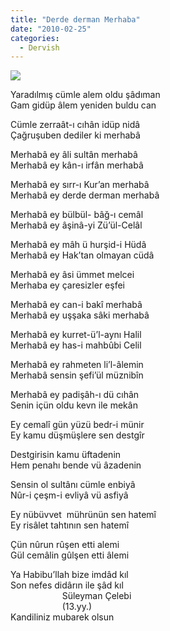 ```yaml
---
title: "Derde derman Merhaba"
date: "2010-02-25"
categories: 
  - Dervish
---
```


![](/uploads/image/muhammed6se.jpg)

Yaradılmış cümle alem oldu şâdıman  
Gam gidüp âlem yeniden buldu can  
  
Cümle zerraât-ı cıhân idüp nidâ  
Çağruşuben dediler ki merhabâ  
  
Merhabâ ey âli sultân merhabâ  
Merhabâ ey kân-ı irfân merhabâ  
  
Merhabâ ey sırr-ı Kur’an merhabâ  
Merhabâ ey derde derman merhabâ  
  
Merhabâ ey bülbül- bâğ-ı cemâl  
Merhabâ ey âşinâ-yi Zü’ül-Celâl  
  
Merhabâ ey mâh ü hurşid-i Hüdâ  
Merhabâ ey Hak’tan olmayan cüdâ  
  
Merhabâ ey âsi ümmet melcei  
Merhaba ey çaresizler eşfei  
  
Merhabâ ey can-i bakî merhabâ  
Merhabâ ey uşşaka sâki merhabâ  
  
Merhabâ ey kurret-ü’l-aynı Halil  
Merhabâ ey has-i mahbûbi Celil  
  
Merhabâ ey rahmeten li’l-âlemin  
Merhabâ sensin şefi’ül müznibîn  
  
Merhabâ ey padişâh-ı dü cıhân  
Senin içün oldu kevn ile mekân  
  
Ey cemalî gün yüzü bedr-i münir  
Ey kamu düşmüşlere sen destgîr  
  
Destgirisin kamu üftadenin  
Hem penahı bende vü âzadenin  
  
Sensin ol sultânı cümle enbiyâ  
Nûr-i çeşm-i evliyâ vü asfiyâ  
  
Ey nübüvvet  mührünün sen hatemî  
Ey risâlet tahtının sen hatemî  
  
Çün nûrun rûşen etti alemi  
Gül cemâlin gûlşen etti âlemi  
  
Ya Habibu’llah bize imdâd kıl  
Son nefes didârın ile şâd kıl  
                     Süleyman Çelebi  
                     (13.yy.)  
Kandiliniz mubarek olsun
